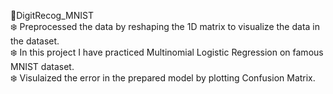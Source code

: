 🌟DigitRecog_MNIST<br />
  ❄️ Preprocessed the data by reshaping the 1D matrix to visualize the data in the dataset.<br />
  ❄️ In this project I have practiced Multinomial Logistic Regression on famous MNIST dataset.<br />
  ❄️ Visulaized the error in the prepared model by plotting Confusion Matrix.<br />
